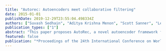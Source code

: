 ```yaml
---
title: "Autorec: Autoencoders meet collaborative filtering"
date: 2015-01-01
publishDate: 2019-12-29T23:55:04.498334Z
authors: ["Suvash Sedhain", "Aditya Krishna Menon", "Scott Sanner", "Lexing Xie"]
publication_types: ["1"]
abstract: "This paper proposes AutoRec, a novel autoencoder framework for collaborative filtering (CF). Empirically, AutoRec's compact and efficiently trainable model outperforms state-of-the-art CF techniques (biased matrix factorization, RBM-CF and LLORMA) on the Movielens and Netflix datasets."
featured: false
publication: "*Proceedings of the 24th International Conference on World Wide Web*"
---
```


